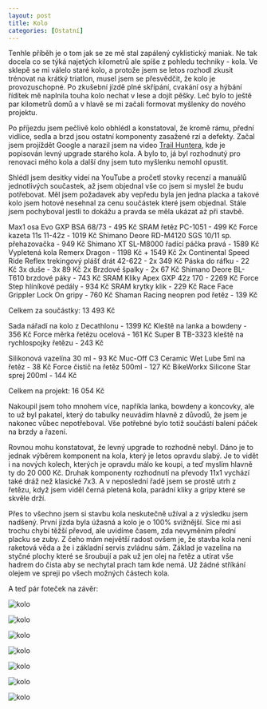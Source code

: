 ```yaml
---
layout: post
title: Kolo
categories: [Ostatní]
---
```

Tenhle příběh je o tom jak se ze mě stal zapálený cyklistický maniak. Ne tak docela co se týká najetých kilometrů 
ale spíše z pohledu techniky - kola. Ve sklepě se mi válelo staré kolo, a protože jsem se letos rozhodl zkusit 
trénovat na krátký triatlon, musel jsem se přesvědčit, že kolo je provozuschopné. Po zkušební jízdě plné skřípání, 
cvakání osy a hýbání řídítek mě naplnila touha kolo nechat v lese a dojít pěšky. Leč bylo to ještě par kilometrů 
domů a v hlavě se mi začali formovat myšlenky do nového projektu.

Po příjezdu jsem pečlivě kolo obhlédl a konstatoval, že kromě rámu, přední vidlice, sedla a brzd jsou ostatní 
komponenty zasažené rzí a defekty. Začal jsem projíždět Google a narazil jsem na video [Trail Huntera](https://www.youtube.com/watch?v=RBJVs3gea78), kde je 
popisován levný upgrade starého kola. A bylo to, já byl rozhodnutý pro renovaci mého kola a další dny jsem tuto 
myšlenku nemohl opustit.

Shlédl jsem desitky videí na YouTube a pročetl stovky recenzí a manuálů jednotlivých součastek, až jsem objednal vše 
co jsem si myslel že budu potřebovat. Měl jsem požadavek aby vepředu byla jen jedna placka a takové kolo jsem 
hotové nesehnal za cenu součástek které jsem objednal. Stále jsem pochyboval jestli to dokážu a pravda se 
měla ukázat až při stavbě.

Max1 osa Evo GXP BSA 68/73 - 495 Kč
SRAM řetěz PC-1051 - 499 Kč
Force kazeta 11s 11-42z - 1019 Kč
Shimano Deore RD-M4120 SGS 10/11 sp. přehazovačka - 949 Kč
Shimano XT SL-M8000 řadící páčka pravá - 1589 Kč
Vypletená kola Remerx Dragon - 1198 Kč + 1549 Kč
2x Continental Speed Ride Reflex trekingový plášť drát 42-622 - 2x 349 Kč
Páska do ráfku - 22 Kč
3x duše - 3x 89 Kč
2x Brzdové špalky - 2x 67 Kč
Shimano Deore BL-T610 brzdové páky - 743 Kč
SRAM Kliky Apex GXP 42z 170 - 2269 Kč
Force Step hlíníkové pedály - 934 Kč
SRAM krytky klik - 229 Kč
Race Face Grippler Lock On gripy - 760 Kč
Shaman Racing neopren pod řetěz - 139 Kč

Celkem za součástky: 13 493 Kč

Sada nářadí na kolo z Decathlonu - 1399 Kč
Kleště na lanka a bowdeny - 356 Kč
Force měrka řetězu ocelová - 161 Kč
Super B TB-3323 kleště na rychlospojky řetězu - 243 Kč

Silikonová vazelína 30 ml - 93 Kč
Muc-Off C3 Ceramic Wet Lube 5ml na řetěz - 38 Kč
Force čistič na řetěz 500ml - 127 Kč
BikeWorkx Silicone Star sprej 200ml - 144 Kč

Celkem na projekt: 16 054 Kč

Nakoupil jsem toho mnohem více, napříkla lanka, bowdeny a koncovky, ale to už byl pakatel, který do tabulky neuvádím 
hlavně z důvodů, že jsem je nakonec vůbec nepotřeboval. Vše potřebné bylo totiž součástí balení páček na brzdy a řazení.

Rovnou mohu konstatovat, že levný upgrade to rozhodně nebyl. Dáno je to jednak výběrem komponent na kola, který je 
letos opravdu slabý. Je to vidět i na nových kolech, kterých je opravdu málo ke koupi, a teď myslím hlavně ty do 20 
000 Kč. Druhak komponenty rozhodnutí na převody 11x1 vychází také dráž než klasické 7x3. A v neposlední řadě jsem se 
prostě utrh z řetězu, když jsem viděl černá pletená kola, parádní kliky a gripy které se skvěle drží.

Přes to všechno jsem si stavbu kola neskutečně užíval a z výsledku jsem nadšený. První jízda byla úžasná a kolo je o 
100% svižnější. Sice mi asi trochu chybí těžší převod, ale uvidíme časem, zda nevyměním přední placku se zuby. Z 
čeho mám největší radost ovšem je, že stavba kola není raketová věda a že i základní servis zvládnu sám. Základ je 
vazelína na styčné plochy které se šroubují a pak už jen olej na řetěz a utírat vše hadrem do 
čista aby se nechytal prach tam kde nemá. Už žádné stříkání olejem ve spreji po všech možných částech kola.

A teď pár foteček na závěr:

![kolo](/images/posts/2022-06-01-kolo/kolo-01.jpg)

![kolo](/images/posts/2022-06-01-kolo/kolo-02.jpg)

![kolo](/images/posts/2022-06-01-kolo/kolo-03.jpg)

![kolo](/images/posts/2022-06-01-kolo/kolo-04.jpg)

![kolo](/images/posts/2022-06-01-kolo/kolo-05.jpg)

![kolo](/images/posts/2022-06-01-kolo/kolo-06.jpg)

![kolo](/images/posts/2022-06-01-kolo/kolo-07.jpg)
